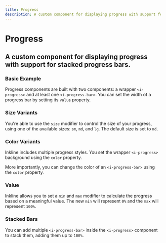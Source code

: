 ```yaml
---
title: Progress
description: A custom component for displaying progress with support for stacked progress bars.
---
```


<script setup>
import * as examples from '../../../examples/components/progress'
</script>

# Progress
## A custom component for displaying progress with support for stacked progress bars.

### Basic Example
Progress components are built with two components: a wrapper `<i-progress>` and at least one `<i-progress-bar>`. You can set the width of a progress bar by setting its `value` property.

<example :component="examples.IProgressBasicExample" :html="examples.IProgressBasicExampleHTML"></example>

### Size Variants
You're able to use the `size` modifier to control the size of your progress, using one of the available sizes: `sm`, `md`, and `lg`. 
The default size is set to `md`.

<example :component="examples.IProgressSizeVariantsExample" :html="examples.IProgressSizeVariantsExampleHTML"></example>

### Color Variants
Inkline includes multiple progress styles. You set the wrapper `<i-progress>` background using the `color` property.

<example :component="examples.IProgressColorVariantsExample" :html="examples.IProgressColorVariantsExampleHTML"></example>

More importantly, you can change the color of an `<i-progress-bar>` using the `color` property.

<example :component="examples.IProgressBarColorVariantsExample" :html="examples.IProgressBarColorVariantsExampleHTML"></example>

### Value
Inkline allows you to set a `min` and `max` modifier to calculate the progress based on a meaningful value. The new `min` will represent `0%` and the `max` will represent `100%`.

<example :component="examples.IProgressValueExample" :html="examples.IProgressValueExampleHTML"></example>

### Stacked Bars
You can add multiple `<i-progress-bar>` inside the `<i-progress>` component to stack them, adding them up to `100%`.

<example :component="examples.IProgressStackedExample" :html="examples.IProgressStackedExampleHTML"></example>
